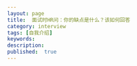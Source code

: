 ```yaml
---
layout: page
title:  面试时HR问：你的缺点是什么？该如何回答
category: interview
tags: [自我介绍]
keywords:
description:
published:  true
---
```












